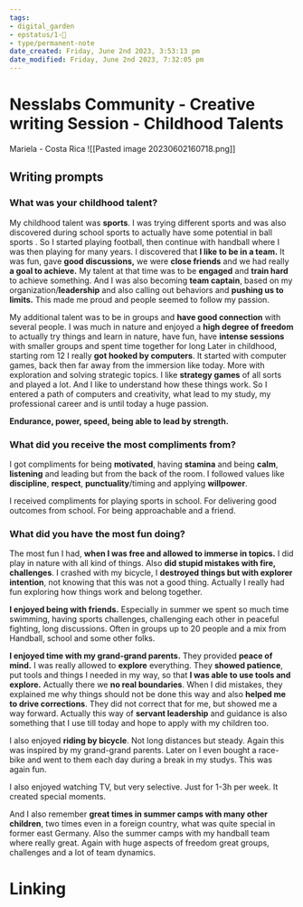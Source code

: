 ```yaml
---
tags: 
- digital_garden
- epstatus/1-🌱
- type/permanent-note
date_created: Friday, June 2nd 2023, 3:53:13 pm
date_modified: Friday, June 2nd 2023, 7:32:05 pm
---
```

# Nesslabs Community - Creative writing Session - Childhood Talents
Mariela - Costa Rica
![[Pasted image 20230602160718.png]]
## Writing prompts
### What was your childhood talent?
My childhood talent was **sports**. I was trying different sports and was also discovered during school sports to actually have some potential in ball sports . So I started playing football, then continue with handball where I was then playing for many years. I discovered that **I like to be in a team.** It was fun, gave **good discussions,** we were **close friends** and we had really **a goal to achieve.** My talent at that time was to be **engaged** and **train hard** to achieve something. And I was also becoming **team captain**, based on my organization/**leadership** and also calling out behaviors and **pushing us to limits.** This made me proud and people seemed to follow my passion.

My additional talent was to be in groups and **have good connection** with several people. I was much in nature and enjoyed a **high degree of freedom** to actually try things and learn in nature, have fun, have **intense sessions** with smaller groups and spent time together for long
Later in childhood, starting rom 12 I really **got hooked by computers**. It started with computer games,  back then far away from the immersion like today. More with exploration and solving strategic topics. I like **strategy games** of all sorts and played a lot. And I like to understand how these things work. So I entered a path of computers and creativity, what lead to my study, my professional career and is until today a huge passion.

**Endurance, power, speed, being able to lead by strength.**

### What did you receive the most compliments from?
I got compliments for being **motivated**, having **stamina** and being **calm**, **listening** and leading but from the back of the room. I followed values like **discipline**, **respect**, **punctuality**/timing and applying **willpower**. 

I received compliments for playing sports in school. For delivering good outcomes from school. For being approachable and a friend.

### What did you have the most fun doing?
The most fun I had, **when I was free and allowed to immerse in topics.** I did play in nature with all kind of things. Also **did stupid mistakes with fire, challenges**. I crashed with my bicycle, I **destroyed things but with explorer intention**, not knowing that this was not a good thing. Actually I really had fun exploring how things work and belong together. 

**I enjoyed being with friends.** Especially in summer we spent so much time swimming, having sports challenges, challenging each other in peaceful fighting, long discussions. Often in groups up to 20 people and a mix from Handball, school and some other folks.

**I enjoyed time with my grand-grand parents.** They provided **peace of mind.** I was really allowed to **explore** everything. They **showed patience**, put tools and things I needed in my way, so that **I was able to use tools and explore.** 
Actually there we **no real boundaries**. When I did mistakes, they explained me why things should not be done this way and also **helped me to drive corrections**. They did not correct that for me, but showed me a way forward. Actually this way of **servant leadership** and guidance is also something that I use till today and hope to apply with my children too.

I also enjoyed **riding by bicycle**. Not long distances but steady. Again this was inspired by my grand-grand parents. Later on I even bought a race-bike and went to them each day during a break in my studys. This was again fun.

I also enjoyed watching TV, but very selective. Just for 1-3h per week. It created special moments.

And I also remember **great times in summer camps with many other children**, two times even in a foreign country, what was quite special in former east Germany. Also the summer camps with my handball team where really great. Again with huge aspects of freedom great groups, challenges and a lot of team dynamics.

# Linking


